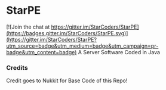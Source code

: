 # StarPE

[![Join the chat at https://gitter.im/StarCoders/StarPE](https://badges.gitter.im/StarCoders/StarPE.svg)](https://gitter.im/StarCoders/StarPE?utm_source=badge&utm_medium=badge&utm_campaign=pr-badge&utm_content=badge)
A Server Software Coded in Java

### Credits
Credit goes to Nukkit for Base Code of this Repo! 



